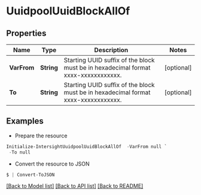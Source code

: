 # UuidpoolUuidBlockAllOf
## Properties

Name | Type | Description | Notes
------------ | ------------- | ------------- | -------------
**VarFrom** | **String** | Starting UUID suffix of the block must be in hexadecimal format xxxx-xxxxxxxxxxxx. | [optional] 
**To** | **String** | Starting UUID suffix of the block must be in hexadecimal format xxxx-xxxxxxxxxxxx. | [optional] 

## Examples

- Prepare the resource
```powershell
Initialize-IntersightUuidpoolUuidBlockAllOf  -VarFrom null `
 -To null
```

- Convert the resource to JSON
```powershell
$ | Convert-ToJSON
```

[[Back to Model list]](../README.md#documentation-for-models) [[Back to API list]](../README.md#documentation-for-api-endpoints) [[Back to README]](../README.md)

